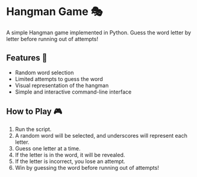 # Hangman Game 🎭
  
A simple Hangman game implemented in Python. Guess the word letter by letter before running out of attempts!

## Features 🚀 
- Random word selection
- Limited attempts to guess the word 
- Visual representation of the hangman
- Simple and interactive command-line interface

## How to Play 🎮
1. Run the script.
2. A random word will be selected, and underscores will represent each letter.
3. Guess one letter at a time.
4. If the letter is in the word, it will be revealed.
5. If the letter is incorrect, you lose an attempt.
6. Win by guessing the word before running out of attempts!

